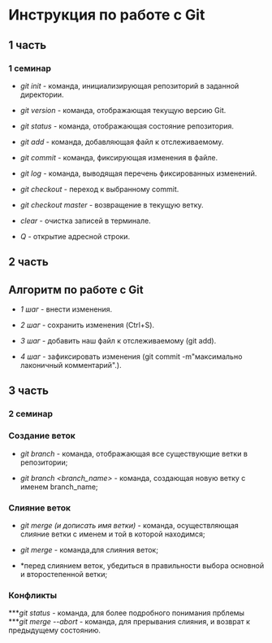 
# Инструкция по работе с Git

## 1 часть

### 1 семинар

* *git init* - команда, инициализирующая репозиторий в заданной директории.

* *git version* - команда, отображающая текущую версию Git.

* *git status* - команда, отображающая состояние репозитория.

* *git add* - команда, добавляющая файл к отслеживаемому.

* *git commit* - команда, фиксирующая изменения в файле.

* *git log* - команда, выводящая перечень фиксированных изменений.

* *git checkout* - переход к выбранному commit.

* *git checkout master* - возвращение в текущую ветку.

* *clear* - очистка записей в терминале.
* *Q* - открытие адресной строки.

## 2 часть

## Алгоритм по работе с Git

* *1 шаг* - внести изменения.

* *2 шаг* - сохранить изменения (Ctrl+S).

* *3 шаг* - добавить наш файл к отслеживаемому (git add).

* *4 шаг* - зафиксировать изменения (git commit -m"максимально лаконичный комментарий".).

## 3 часть

### 2 семинар

### Создание веток

* *git branch* - команда, отображающая все существующие ветки в репозитории;

* *git branch <branch_name>* - команда, создающая новую ветку с именем branch_name;

### Слияние веток

* *git merge (и дописать имя ветки)* - команда, осуществляющая слияние ветки с именем и той в которой находимся;

* *git merge* - команда,для слияния веток;
* *перед слиянием веток, убедиться в правильности выбора основной и второстепенной ветки;

### Конфликты

****git status* - команда, для более подробного понимания прблемы
****git merge --abort* - команда, для прерывания слияния, и возврат к предыдущему состоянию.

